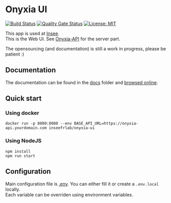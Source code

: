 # Onyxia UI

[![Build Status](https://travis-ci.org/InseeFrLab/onyxia-ui.svg?branch=master)](https://travis-ci.org/InseeFrLab/onyxia-ui)
[![Quality Gate Status](https://sonarcloud.io/api/project_badges/measure?project=InseeFrLab_onyxia-ui&metric=alert_status)](https://sonarcloud.io/dashboard?id=InseeFrLab_onyxia-ui)
[![License: MIT](https://img.shields.io/badge/License-MIT-blue.svg)](https://opensource.org/licenses/MIT)

This app is used at [Insee](https://insee.fr).  
This is the Web UI. See [Onyxia-API](https://github.com/inseefrlab/onyxia-api) for the server part.

The opensourcing (and documentation) is still a work in progress, please be patient :)

## Documentation

The documentation can be found in the [docs](https://github.com/InseeFrLab/onyxia-ui/tree/master/docs) folder and [browsed online](https://inseefrlab.github.io/onyxia-ui).

## Quick start

### Using docker

```
docker run -p 8080:8080 --env BASE_API_URL=https://onyxia-api.yourdomain.com inseefrlab/onyxia-ui
```

### Using NodeJS

```
npm install
npm run start
```

## Configuration

Main configuration file is [.env](.env). You can either fill it or create a `.env.local` locally.  
Each variable can be overriden using environment variables.
